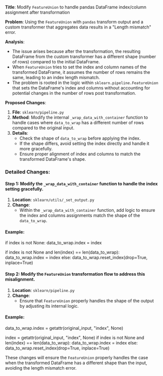 **Title**: Modify `FeatureUnion` to handle pandas DataFrame index/column assignment after transformation

**Problem**: Using the `FeatureUnion` with `pandas` transform output and a custom transformer that aggregates data results in a "Length mismatch" error.

**Analysis**:
- The issue arises because after the transformation, the resulting DataFrame from the custom transformer has a different shape (number of rows) compared to the initial DataFrame.
- When `FeatureUnion` tries to set the index and column names of the transformed DataFrame, it assumes the number of rows remains the same, leading to an index length mismatch.
- The problem is rooted in the logic within `sklearn.pipeline.FeatureUnion` that sets the DataFrame's index and columns without accounting for potential changes in the number of rows post transformation.

**Proposed Changes**:
1. **File**: `sklearn/pipeline.py`
2. **Method**: Modify the internal `_wrap_data_with_container` function to handle cases where `data_to_wrap` has a different number of rows compared to the original input.
3. **Details**:
    - Check the shape of `data_to_wrap` before applying the index.
    - If the shape differs, avoid setting the index directly and handle it more gracefully.
    - Ensure proper alignment of index and columns to match the transformed DataFrame's shape.

### Detailed Changes:

#### Step 1: Modify the `_wrap_data_with_container` function to handle the index setting gracefully.

1. **Location**: `sklearn/utils/_set_output.py`
2. **Change**:
    - Within the `_wrap_data_with_container` function, add logic to ensure the index and columns assignments match the shape of the `data_to_wrap`.

#### Example:

if index is not None:
  data_to_wrap.index = index

if index is not None and len(index) == len(data_to_wrap):
  data_to_wrap.index = index
else:
  data_to_wrap.reset_index(drop=True, inplace=True)


#### Step 2: Modify the `FeatureUnion` transformation flow to address this misalignment.

1. **Location**: `sklearn/pipeline.py`
2. **Change**:
    - Ensure that `FeatureUnion` properly handles the shape of the output by adjusting its internal logic.

#### Example:

data_to_wrap.index = getattr(original_input, "index", None)

index = getattr(original_input, "index", None)
if index is not None and len(index) == len(data_to_wrap):
    data_to_wrap.index = index
else:
    data_to_wrap.reset_index(drop=True, inplace=True)


These changes will ensure the `FeatureUnion` properly handles the case when the transformed DataFrame has a different shape than the input, avoiding the length mismatch error.